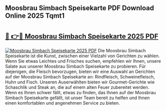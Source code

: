 ## Moosbrau Simbach Speisekarte PDF Download Online 2025 Tqmt1

# <h2><a href="http://gcdeccl.nevu.top/?p=Moosbrau+Simbach+Speisekarte">🔗 👉🔴 Moosbrau Simbach Speisekarte 2025 PDF</a></h2>

[![Moosbrau Simbach Speisekarte 2025 PDF](https://i.imgur.com/dBaPXMq.png)](http://gcdeccl.nevu.top/?p=Moosbrau+Simbach+Speisekarte)
Die Moosbrau Simbach Speisekarte ist die Kunst, zwischen einer Vielzahl von Gerichten zu wählen. Wenn Sie etwas Leichtes und Frisches suchen, empfehlen wir Ihnen, unsere Salate aus unserer Moosbrau Simbach Speisekarte zu probieren. Für diejenigen, die Fleisch bevorzugen, bieten wir eine Auswahl an Gerichten auf der Moosbrau Simbach Speisekarte an: Rindfleisch, Schweinefleisch, Huhn und Fisch. Unseren Auserwählten bieten wir Gourmet-Gerichte wie Schaschlik und Steak an, die auf einem alten Feuer zubereitet werden. Wenn es Ihnen schwer fällt, etwas zu finden, das Ihnen auf der Moosbrau Simbach Speisekarte gefällt, ist unser Team bereit zu helfen und Ihnen einen komfortablen und angenehmen Service zu bieten.
